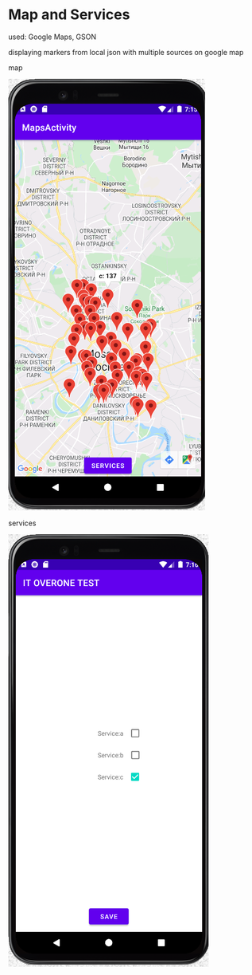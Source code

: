# Map and Services

used: Google Maps, GSON

displaying markers from local json with multiple sources on google map

map

<img alt="Map" src="/ReadMe images/map.PNG" />

services

<img alt="Serv" src="/ReadMe images/services.PNG" />
